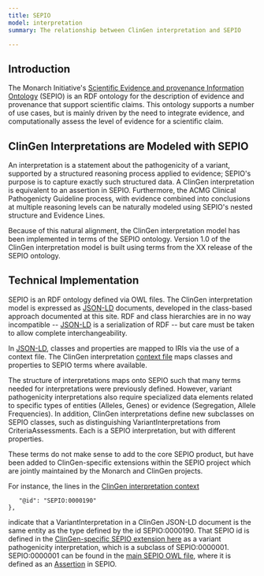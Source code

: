 ```yaml
---
title: SEPIO
model: interpretation
summary: The relationship between ClinGen interpretation and SEPIO

---
```


Introduction
------------

The Monarch Initiative's [Scientific Evidence and provenance Information Ontology](https://github.com/monarch-initiative/SEPIO-ontology) (SEPIO) is an RDF ontology for the description of evidence and provenance that support scientific claims.  This ontology supports a number of use cases, but is mainly driven by the need to integrate evidence, and computationally assess the level of evidence for a scientific claim.


ClinGen Interpretations are Modeled with SEPIO
----------------------------------------------

An interpretation is a statement about the pathogenicity of a variant, supported by a structured reasoning process applied to evidence; SEPIO's purpose is to capture exactly such structured data.   A ClinGen interpretation is equivalent to an assertion in SEPIO.  Furthermore, the ACMG Clinical Pathogenicty Guideline process, with evidence combined into conclusions at multiple reasoning levels can be naturally modeled using SEPIO's nested structure and Evidence Lines.

Because of this natural alignment, the ClinGen interpretation model has been implemented in terms of the SEPIO ontology.  Version 1.0 of the ClinGen interpretation model is built using terms from the XX release of the SEPIO ontology.

Technical Implementation
------------------------

SEPIO is an RDF ontology defined via OWL files.   The ClinGen interpretation model is expressed as [JSON-LD](https://json-ld.org) documents, developed in the class-based approach documented at this site.  RDF and class hierarchies are in no way incompatible -- [JSON-LD](https://json-ld.org) is a serialization of RDF -- but care must be taken to allow complete interchangeability.

In [JSON-LD](https://json-ld.org), classes and properties are mapped to IRIs via the use of a context file.  The ClinGen interpretation [context file](http://datamodel.clinicalgenome.org/interpretation/json/context) maps classes and properties to SEPIO terms where available.  

The structure of interpretations maps onto SEPIO such that many terms needed for interpretations were previously defined.  However, variant pathogenicity interpretations also require specialized data elements related to specific types of entities (Alleles, Genes) or evidence (Segregation, Allele Frequencies).   In addition, ClinGen interpretations define new subclasses on SEPIO classes, such as distinguishing VariantInterpretations from CriteriaAssessments.  Each is a SEPIO interpretation, but with different properties.

These terms do not make sense to add to the core SEPIO product, but have been added to ClinGen-specific extensions within the SEPIO project which are jointly maintained by the Monarch and ClinGen projects.

For instance, the lines in the [ClinGen interpretation context](http://datamodel.clinicalgenome.org/interpretation/json/context) 

``` "VariantInterpretation": {
   "@id": "SEPIO:0000190"
},
```
indicate that a VariantInterpretation in a ClinGen JSON-LD document is the same entity as the type defined by the id SEPIO:0000190. That SEPIO id is defined in the [ClinGen-specific SEPIO extension here](https://raw.githubusercontent.com/monarch-initiative/SEPIO-ontology/master/src/ontology/extensions/domain/sepio-vi.owl) as a variant pathogenicity interpretation, which is a subclass of SEPIO:0000001.  SEPIO:0000001 can be found in the [main SEPIO OWL file](https://raw.githubusercontent.com/monarch-initiative/SEPIO-ontology/master/src/ontology/sepio.owl), where it is defined as an [Assertion](http://github.com/monarch-initiative/SEPIO-ontology/wiki/Assertion) in SEPIO.

